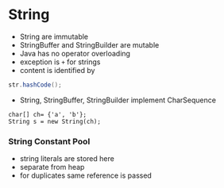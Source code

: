 # String

-   String are immutable
-   StringBuffer and StringBuilder are mutable
-   Java has no operator overloading
-   exception is `+` for strings
-   content is identified by

```java
str.hashCode();
```

- String, StringBuffer, StringBuilder implement CharSequence

```
char[] ch= {'a', 'b'};
String s = new String(ch);
```

### String Constant Pool

- string literals are stored here
- separate from heap
- for duplicates same reference is passed
